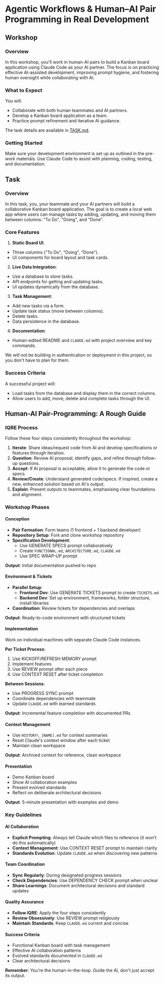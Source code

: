 # Agentic Workflows & Human–AI Pair Programming in Real Development

## Workshop

### Overview

In this workshop, you'll work in human-AI pairs to build a Kanban board application using Claude Code as your AI partner. The focus is on practicing effective AI-assisted development, improving prompt hygiene, and fostering human oversight while collaborating with AI.

### What to Expect

You will:

- Collaborate with both human teammates and AI partners.
- Develop a Kanban board application as a team.
- Practice prompt refinement and iterative AI guidance.

The task details are available in [TASK.md](TASK.md).

### Getting Started

Make sure your development environment is set up as outlined in the pre-work materials. Use Claude Code to assist with planning, coding, testing, and documentation.

## Task

### Overview

In this task, you, your teammate and your AI partners will build a collaborative Kanban board application. The goal is to create a local web app where users can manage tasks by adding, updating, and moving them between columns: "To Do", "Doing", and "Done".

### Core Features

1. **Static Board UI**:

- Three columns ("To Do", "Doing", "Done").
- UI components for board layout and task cards.

2. **Live Data Integration**:

- Use a database to store tasks.
- API endpoints for getting and updating tasks.
- UI updates dynamically from the database.

3. **Task Management**:

- Add new tasks via a form.
- Update task status (move between columns).
- Delete tasks.
- Data persistence in the database.

4. **Documentation**:

- Human-edited README and `CLAUDE.md` with project overview and key commands.

We will not be building in authentication or deployment in this project, so you don't have to plan for them.

### Success Criteria

A successful project will:

- Load tasks from the database and display them in the correct columns.
- Allow users to add, move, delete and complete tasks through the UI.

## Human-AI Pair-Programming: A Rough Guide

### IQRE Process

Follow these four steps consistently throughout the workshop:

1. **Iterate**: Share ideas/request code from AI and develop specifications or features through iteration.
2. **Question**: Review AI proposal, identify gaps, and refine through follow-up questions.
3. **Accept**: If AI proposal is acceptable, allow it to generate the code or specs.
4. **Review/Create**: Understand generated code/specs. If inspired, create a new, enhanced solution based on AI's output.
5. **Explain**: Present outputs to teammates, emphasising clear foundations and alignment.

### Workshop Phases

#### Conception

- **Pair Formation**: Form teams (1 frontend + 1 backend developer)
- **Repository Setup**: Fork and clone workshop repository
- **Specification Development**:
  - Use GENERATE SPECS prompt collaboratively
  - Create `FUNCTIONAL.md`, `ARCHITECTURE.md`, `CLAUDE.md`
  - Use SPEC WRAP-UP prompt

**Output**: Initial documentation pushed to repo

#### Environment & Tickets

- **Parallel Setup**:
  - **Frontend Dev**: Use GENERATE TICKETS prompt to create `TICKETS.md`
  - **Backend Dev**: Set up environment, frameworks, folder structure, install libraries
- **Coordination**: Review tickets for dependencies and overlaps

**Output**: Ready-to-code environment with structured tickets

#### Implementation

Work on individual machines with separate Claude Code instances.

**Per Ticket Process**:

1. Use KICKOFF/REFRESH MEMORY prompt
2. Implement features
3. Use REVIEW prompt after each piece
4. Use CONTEXT RESET after ticket completion

**Between Sessions**:

- Use PROGRESS SYNC prompt
- Coordinate dependencies with teammate
- Update `CLAUDE.md` with learned standards

**Output**: Incremental feature completion with documented PRs

#### Context Management

- Use `HISTORY\_[NAME].md` for context summaries
- Reset Claude's context window after each ticket
- Maintain clean workspace

**Output**: Archived context for reference, clean workspace

#### Presentation

- Demo Kanban board
- Show AI collaboration examples
- Present evolved standards
- Reflect on deliberate architectural decisions

**Output**: 5-minute presentation with examples and demo

### Key Guidelines

#### AI Collaboration

- **Explicit Prompting**: Always tell Claude which files to reference (it won't do this automatically)
- **Context Management**: Use CONTEXT RESET prompt to maintain clarity
- **Standards Evolution**: Update `CLAUDE.md` when discovering new patterns

#### Team Coordination

- **Sync Regularly**: During designated progress sessions
- **Check Dependencies**: Use DEPENDENCY CHECK prompt when unclear
- **Share Learnings**: Document architectural decisions and standard updates

#### Quality Assurance

- **Follow IQRE**: Apply the four steps consistently
- **Review Obsessively**: Use REVIEW prompt religiously
- **Maintain Standards**: Keep `CLAUDE.md` current and concise

#### Success Criteria

- Functional Kanban board with task management
- Effective AI collaboration patterns
- Evolved standards documented in `CLAUDE.md`
- Clear architectural decisions

**Remember**: You're the human-in-the-loop. Guide the AI, don't just accept its output.
